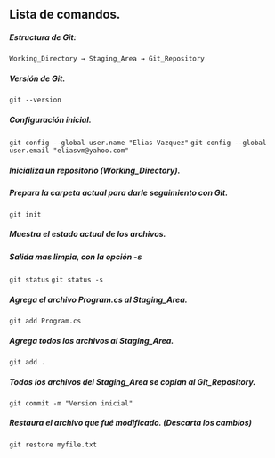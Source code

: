 ## Lista de comandos.

##### Estructura de Git:
`Working_Directory → Staging_Area → Git_Repository`

##### Versión de Git.
`git --version`

##### Configuración inicial.
`git config --global user.name "Elias Vazquez"`
`git config --global user.email "eliasvm@yahoo.com"`

##### Inicializa un repositorio (Working_Directory).
##### Prepara la carpeta actual para darle seguimiento con Git.

`git init`

##### Muestra el estado actual de los archivos.
##### Salida mas limpia, con la opción -s
`git status`
`git status -s`

##### Agrega el archivo Program.cs al Staging_Area.
`git add Program.cs`

##### Agrega todos los archivos al Staging_Area.
`git add .`

##### Todos los archivos del Staging_Area se copian al Git_Repository.
`git commit -m "Version inicial"`

##### Restaura el archivo que fué modificado. (Descarta los cambios)
`git restore myfile.txt`
